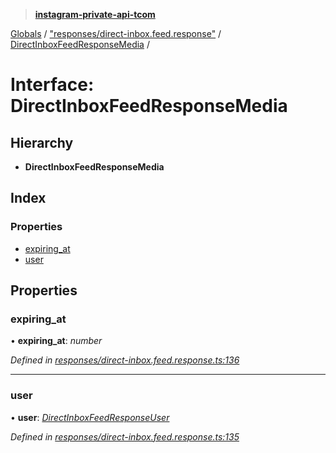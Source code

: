 > **[instagram-private-api-tcom](../README.md)**

[Globals](../README.md) / ["responses/direct-inbox.feed.response"](../modules/_responses_direct_inbox_feed_response_.md) / [DirectInboxFeedResponseMedia](_responses_direct_inbox_feed_response_.directinboxfeedresponsemedia.md) /

# Interface: DirectInboxFeedResponseMedia

## Hierarchy

* **DirectInboxFeedResponseMedia**

## Index

### Properties

* [expiring_at](_responses_direct_inbox_feed_response_.directinboxfeedresponsemedia.md#expiring_at)
* [user](_responses_direct_inbox_feed_response_.directinboxfeedresponsemedia.md#user)

## Properties

###  expiring_at

• **expiring_at**: *number*

*Defined in [responses/direct-inbox.feed.response.ts:136](https://github.com/cuonglnhust/instagram-private-api-tcom/blob/3e16058/src/responses/direct-inbox.feed.response.ts#L136)*

___

###  user

• **user**: *[DirectInboxFeedResponseUser](_responses_direct_inbox_feed_response_.directinboxfeedresponseuser.md)*

*Defined in [responses/direct-inbox.feed.response.ts:135](https://github.com/cuonglnhust/instagram-private-api-tcom/blob/3e16058/src/responses/direct-inbox.feed.response.ts#L135)*